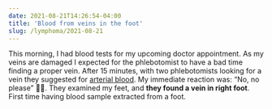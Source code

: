 ```yaml
---
date: 2021-08-21T14:26:54-04:00
title: 'Blood from veins in the foot'
slug: /lymphoma/2021-08-21
---
```


This morning, I had blood tests for my upcoming doctor appointment. As my veins are damaged I expected for the phlebotomist to have a bad time finding a proper vein. After 15 minutes, with two phlebotomists looking for a vein they suggested for [arterial blood](/lymphoma/2021-08-05). My immediate reaction was: “No, no please” 🙅‍♂️. They examined my feet, and **they found a vein in right foot**. First time having blood sample extracted from a foot.
